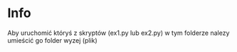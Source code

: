 # Info

Aby uruchomić któryś z skryptów (ex1.py lub ex2.py) w tym folderze nalezy umieścić go folder wyzej (plik)